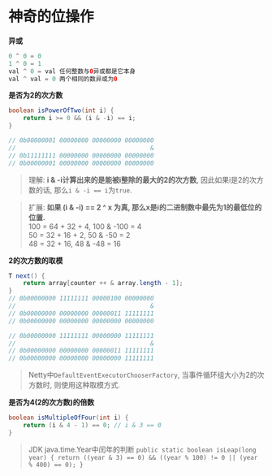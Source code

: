 # 神奇的位操作

**异或**
```java
0 ^ 0 = 0
1 ^ 0 = 1
val ^ 0 = val 任何整数与0异或都是它本身
val ^ val = 0 两个相同的数异或为0
```

**是否为2的次方数**
```java
boolean isPowerOfTwo(int i) {
    return i >= 0 && (i & -i) == i;
}

// 0b00000001 00000000 00000000 00000000
//                                     &
// 0b11111111 00000000 00000000 00000000
// 0b00000001 00000000 00000000 00000000
```
> 理解: **i & -i计算出来的是能被i整除的最大的2的次方数**, 因此如果i是2的次方数的话, 那么`i & -i == i`为`true`.  

> 扩展: **如果 (i & -i) == 2 ^ x 为真, 那么x是i的二进制数中最先为1的最低位的位置.**  
    100 = 64 + 32 + 4, 100 & -100 = 4  
    50  = 32 + 16 + 2,  50 & -50  = 2  
    48  = 32 + 16,      48 & -48  = 16

**2的次方数的取模**
```java
T next() {
    return array[counter ++ & array.length - 1];
}
// 0b00000000 11111111 00000100 00000000
//                                     &
// 0b00000000 00000000 00000011 11111111
// 0b00000000 00000000 00000000 00000000

// 0b00000000 11111111 00000000 11111111
//                                     &
// 0b00000000 00000000 00000011 11111111
// 0b00000000 00000000 00000000 11111111
```
> Netty中`DefaultEventExecutorChooserFactory`, 当事件循环组大小为2的次方数时, 则使用这种取模方式.

**是否为4(2的次方数)的倍数**
```java
boolean isMultipleOfFour(int i) {
    return (i & 4 - 1) == 0; // i & 3 == 0
}
```
> JDK java.time.Year中闰年的判断
    ```
    public static boolean isLeap(long year) {
        return ((year & 3) == 0) && ((year % 100) != 0 || (year % 400) == 0);
    }
    ```